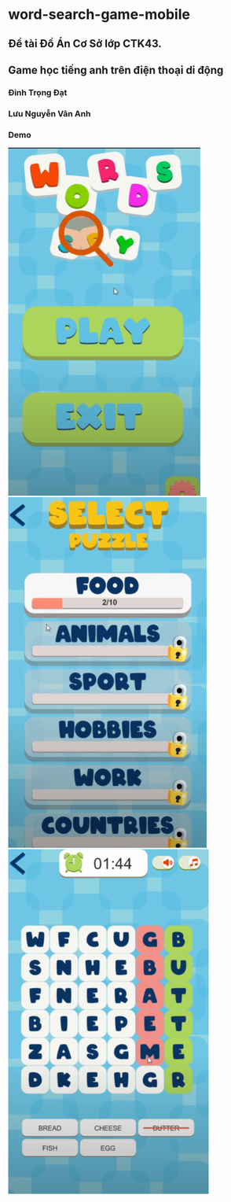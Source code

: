 # word-search-game-mobile
## Đề tài Đồ Án Cơ Sở lớp CTK43.
## Game học tiếng anh trên điện thoại di động
### Đinh Trọng Đạt
### Lưu Nguyễn Vân Anh
### Demo
![image](https://github.com/Dat0309/word-search-game-mobile/blob/main/Demo2.png)
![image](https://github.com/Dat0309/word-search-game-mobile/blob/main/Demo1.png)
![image](https://github.com/Dat0309/word-search-game-mobile/blob/main/Demo.png)
